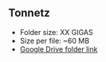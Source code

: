 ## Tonnetz

- Folder size: XX GIGAS
- Size per file: ~60 MB
- [Google Drive folder link](https://drive.google.com/drive/folders/1aAl-Yj9HOG-syEaDl0h11kqZqyiZiHgz?usp=sharing)
